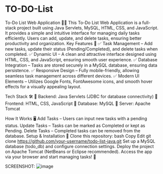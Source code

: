 # TO-DO-List
To-Do List Web Application 📝✨ This To-Do List Web Application is a full-stack project built using Java Servlets, MySQL, HTML, CSS, and JavaScript. It provides a simple and intuitive interface for managing daily tasks efficiently. Users can add, update, and delete tasks, ensuring better productivity and organization.
Key Features 🌟
✅ Task Management – Add new tasks, update their status (Pending/Completed), and delete tasks when completed.
✅ Dynamic UI – A clean and attractive interface designed using HTML, CSS, and JavaScript, ensuring smooth user experience.
✅ Database Integration – Tasks are stored securely in a MySQL database, ensuring data persistence.
✅ Responsive Design – Fully mobile-friendly, allowing seamless task management across different devices.
✅ Modern UI Elements – Utilizes Google Fonts, FontAwesome icons, and smooth hover effects for a visually appealing layout.

Tech Stack 🛠️
🔹 Backend: Java Servlets (JDBC for database connectivity)
🔹 Frontend: HTML, CSS, JavaScript
🔹 Database: MySQL
🔹 Server: Apache Tomcat

How It Works 🖥️
Add Tasks – Users can input new tasks with a pending status.
Update Tasks – Tasks can be marked as Completed or kept as Pending.
Delete Tasks – Completed tasks can be removed from the database.
Setup & Installation 🚀
Clone this repository:
bash
Copy
Edit
git clone https://github.com/your-username/todo-list-java.git
Set up a MySQL database (todo_db) and configure connection settings.
Deploy the project on Apache Tomcat (NetBeans or Eclipse recommended).
Access the app via your browser and start managing tasks! 🎯


SCREENSHOT:
![image](https://github.com/user-attachments/assets/95162c40-1d49-43f1-b09b-16db201e0704)
